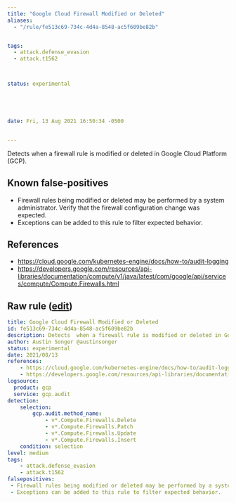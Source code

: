 ```yaml
---
title: "Google Cloud Firewall Modified or Deleted"
aliases:
  - "/rule/fe513c69-734c-4d4a-8548-ac5f609be82b"


tags:
  - attack.defense_evasion
  - attack.t1562



status: experimental





date: Fri, 13 Aug 2021 16:50:34 -0500


---
```


Detects  when a firewall rule is modified or deleted in Google Cloud Platform (GCP).

<!--more-->


## Known false-positives

* Firewall rules being modified or deleted may be performed by a system administrator. Verify that the firewall configuration change was expected.
* Exceptions can be added to this rule to filter expected behavior.



## References

* https://cloud.google.com/kubernetes-engine/docs/how-to/audit-logging
* https://developers.google.com/resources/api-libraries/documentation/compute/v1/java/latest/com/google/api/services/compute/Compute.Firewalls.html


## Raw rule ([edit](https://github.com/SigmaHQ/sigma/edit/master/rules/cloud/gcp/gcp_firewall_rule_modified_or_deleted.yml))
```yaml
title: Google Cloud Firewall Modified or Deleted
id: fe513c69-734c-4d4a-8548-ac5f609be82b
description: Detects  when a firewall rule is modified or deleted in Google Cloud Platform (GCP).
author: Austin Songer @austinsonger
status: experimental
date: 2021/08/13
references:
    - https://cloud.google.com/kubernetes-engine/docs/how-to/audit-logging
    - https://developers.google.com/resources/api-libraries/documentation/compute/v1/java/latest/com/google/api/services/compute/Compute.Firewalls.html
logsource:
  product: gcp
  service: gcp.audit
detection:
    selection:
        gcp.audit.method_name: 
            - v*.Compute.Firewalls.Delete
            - v*.Compute.Firewalls.Patch
            - v*.Compute.Firewalls.Update
            - v*.Compute.Firewalls.Insert
    condition: selection
level: medium
tags:
    - attack.defense_evasion
    - attack.t1562
falsepositives:
 - Firewall rules being modified or deleted may be performed by a system administrator. Verify that the firewall configuration change was expected. 
 - Exceptions can be added to this rule to filter expected behavior.

```
